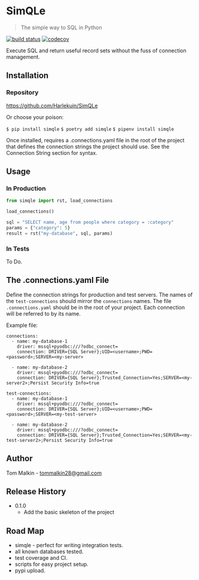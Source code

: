 
# SimQLe

> The simple way to SQL in Python


[![build status](http://img.shields.io/travis/Harlekuin/SimQLe/master.svg?style=flat)](https://travis-ci.org/Harlekuin/SimQLe)
[![codecov](https://codecov.io/gh/Harlekuin/SimQLe/branch/master/graph/badge.svg)](https://codecov.io/gh/Harlekuin/SimQLe)

Execute SQL and return useful record sets without the fuss of connection management.

## Installation

### Repository
https://github.com/Harlekuin/SimQLe

Or choose your poison:

`$ pip install simqle`
`$ poetry add simqle`
`$ pipenv install simqle`

Once installed, requires a .connections.yaml file in the root of the project that defines the connection strings the project should use. See the Connection String section for syntax.

## Usage

### In Production
```python
from simqle import rst, load_connections

load_connections()

sql = "SELECT name, age from people where category = :category"
params = {"category": 5}
result = rst("my-database", sql, params)
```

### In Tests

To Do.


## The .connections.yaml File
Define the connection strings for production and test servers. The names of the `test-connections` should mirror the `connections` names. The file `.connections.yaml` should be in the root of your project. Each connection will be referred to by its name.

Example file:

```
connections:
  - name: my-database-1
    driver: mssql+pyodbc:///?odbc_connect=
    connection: DRIVER={SQL Server};UID=<username>;PWD=<password>;SERVER=<my-server>

  - name: my-database-2
    driver: mssql+pyodbc:///?odbc_connect=
    connection: DRIVER={SQL Server};Trusted_Connection=Yes;SERVER=<my-server2>;Persist Security Info=true

test-connections:
  - name: my-database-1
    driver: mssql+pyodbc:///?odbc_connect=
    connection: DRIVER={SQL Server};UID=<username>;PWD=<password>;SERVER=<my-test-server>

  - name: my-database-2
    driver: mssql+pyodbc:///?odbc_connect=
    connection: DRIVER={SQL Server};Trusted_Connection=Yes;SERVER=<my-test-server2>;Persist Security Info=true
```

## Author

Tom Malkin - tommalkin28@gmail.com


## Release History

- 0.1.0
	- Add the basic skeleton of the project

## Road Map
- simqle - perfect for writing integration tests.
- all known databases tested.
- test coverage and CI.
- scripts for easy project setup.
- pypi upload.
